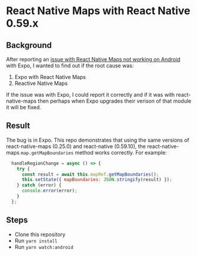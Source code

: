 # React Native Maps with React Native 0.59.x

## Background

After reporting an [issue with React Native Maps not working on Android][react-native-maps-issue-2665] with Expo, I wanted to find out if the root cause was:

1. Expo with React Native Maps
2. Reactive Native Maps

If the issue was with Expo, I could report it correctly and if it was with react-native-maps then perhaps when Expo upgrades their verison of that module it will be fixed.

## Result

The bug is in Expo. This repo demonstrates that using the same versions of react-native-maps (0.25.0) and react-native (0.59.10), the react-native-maps `map.getMapBoundaries` method works correctly. For example:

``` JavaScript
  handleRegionChange = async () => {
    try {
      const result = await this.mapRef.getMapBoundaries();
      this.setState({ mapBoundaries: JSON.stringify(result) });
    } catch (error) {
      console.error(error);
    }
  };
```

## Steps

* Clone this repository 
* Run `yarn install`
* Run `yarn watch:android`

[react-native-maps-issue-2665]: https://github.com/react-native-community/react-native-maps/issues/2665